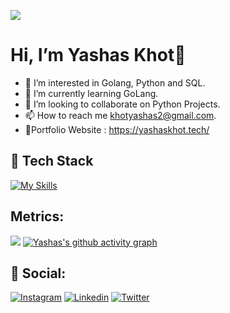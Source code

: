 

![](https://i.giphy.com/media/v1.Y2lkPTc5MGI3NjExNzhuejF3ZTAzZnF2Zm9wbnc1N2diOTI5bW96OHVxMDNpbzd0NTl4NiZlcD12MV9pbnRlcm5hbF9naWZfYnlfaWQmY3Q9Zw/3ornk57KwDXf81rjWM/giphy.gif)


# Hi, I’m Yashas Khot👋
- 👀 I’m interested in Golang, Python and SQL.
- 🌱 I’m currently learning GoLang.
- 💞️ I’m looking to collaborate on Python Projects.
- 📫 How to reach me khotyashas2@gmail.com.
- 👾Portfolio Website : https://yashaskhot.tech/

<!---
yashaskhot/yashaskhot is a ✨ special ✨ repository because its `README.md` (this file) appears on your GitHub profile.
You can click the Preview link to take a look at your changes.
--->
## 🚀 Tech Stack
[![My Skills](https://skillicons.dev/icons?i=aws,azure,bash,c,cpp,django,docker,express,fastapi,go,javascript,kubernetes,linux,mongodb,mysql,redis,nodejs,nginx,netlify,npm,postgres,postman,py,ubuntu)](https://skillicons.dev)

## Metrics:
![](https://komarev.com/ghpvc/?username=yashaskhot)
[![Yashas's github activity graph](https://github-readme-activity-graph.vercel.app/graph?username=yashaskhot&theme=react)](https://github.com/yashaskhot/github-readme-activity-graph)

## 💬 Social:
[![Instagram](https://img.shields.io/badge/Instagram-%23E4405F.svg?style=for-the-badge&logo=Instagram&logoColor=white)](https://instagram.com/yashas.khot)
[![Linkedin](https://img.shields.io/badge/linked-0A66C2.svg?style=for-the-badge&logo=linkedin&logoColor=ffffff)](https://www.linkedin.com/in/yashaskhot/)
[![Twitter](https://img.shields.io/badge/Twitter-%231DA1F2.svg?style=for-the-badge&logo=Twitter&logoColor=white)](https://x.com/khot_yashas)


